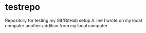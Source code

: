# testrepo
Repository for testing my Git/GitHub setup
A   l i n e   I   w r o t e   o n   m y   l o c a l   c o m p u t e r        
 a n o t h e r   a d d i t i o n   f r o m   m y   l o c a l   c o m p u t e r  
 